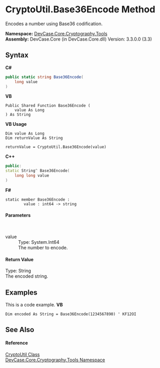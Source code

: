 # CryptoUtil.Base36Encode Method 
 

Encodes a number using Base36 codification.

**Namespace:**&nbsp;<a href="N_DevCase_Core_Cryptography_Tools">DevCase.Core.Cryptography.Tools</a><br />**Assembly:**&nbsp;DevCase.Core (in DevCase.Core.dll) Version: 3.3.0.0 (3.3)

## Syntax

**C#**<br />
``` C#
public static string Base36Encode(
	long value
)
```

**VB**<br />
``` VB
Public Shared Function Base36Encode ( 
	value As Long
) As String
```

**VB Usage**<br />
``` VB Usage
Dim value As Long
Dim returnValue As String

returnValue = CryptoUtil.Base36Encode(value)
```

**C++**<br />
``` C++
public:
static String^ Base36Encode(
	long long value
)
```

**F#**<br />
``` F#
static member Base36Encode : 
        value : int64 -> string 

```


#### Parameters
&nbsp;<dl><dt>value</dt><dd>Type: System.Int64<br />The number to encode.</dd></dl>

#### Return Value
Type: String<br />The encoded string.

## Examples
This is a code example. 
**VB**<br />
``` VB
Dim encoded As String = Base36Encode(1234567890) ' KF12OI
```


## See Also


#### Reference
<a href="T_DevCase_Core_Cryptography_Tools_CryptoUtil">CryptoUtil Class</a><br /><a href="N_DevCase_Core_Cryptography_Tools">DevCase.Core.Cryptography.Tools Namespace</a><br />
